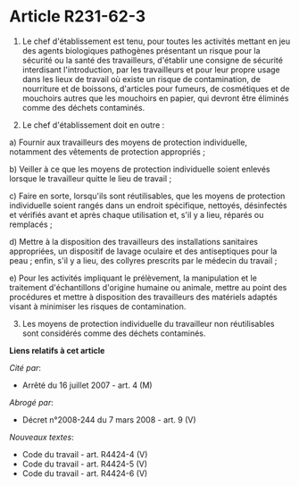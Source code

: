 # Article R231-62-3

1. Le chef d'établissement est tenu, pour toutes les activités mettant en jeu des agents biologiques pathogènes présentant un
risque pour la sécurité ou la santé des travailleurs, d'établir une consigne de sécurité interdisant l'introduction, par les
travailleurs et pour leur propre usage dans les lieux de travail où existe un risque de contamination, de nourriture et de
boissons, d'articles pour fumeurs, de cosmétiques et de mouchoirs autres que les mouchoirs en papier, qui devront être
éliminés comme des déchets contaminés.

2. Le chef d'établissement doit en outre :

a) Fournir aux travailleurs des moyens de protection individuelle, notamment des vêtements de protection appropriés ;

b) Veiller à ce que les moyens de protection individuelle soient enlevés lorsque le travailleur quitte le lieu de travail ;

c) Faire en sorte, lorsqu'ils sont réutilisables, que les moyens de protection individuelle soient rangés dans un endroit
spécifique, nettoyés, désinfectés et vérifiés avant et après chaque utilisation et, s'il y a lieu, réparés ou remplacés ;

d) Mettre à la disposition des travailleurs des installations sanitaires appropriées, un dispositif de lavage oculaire et des
antiseptiques pour la peau ; enfin, s'il y a lieu, des collyres prescrits par le médecin du travail ;

e) Pour les activités impliquant le prélèvement, la manipulation et le traitement d'échantillons d'origine humaine ou
animale, mettre au point des procédures et mettre à disposition des travailleurs des matériels adaptés visant à minimiser les
risques de contamination.

3. Les moyens de protection individuelle du travailleur non réutilisables sont considérés comme des déchets contaminés.

**Liens relatifs à cet article**

_Cité par_:

  - Arrêté du 16 juillet 2007 - art. 4 (M)

_Abrogé par_:

  - Décret n°2008-244 du 7 mars 2008 - art. 9 (V)

_Nouveaux textes_:

  - Code du travail - art. R4424-4 (V)
  - Code du travail - art. R4424-5 (V)
  - Code du travail - art. R4424-6 (V)
